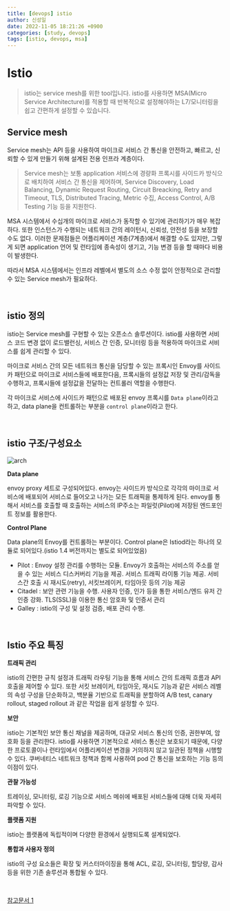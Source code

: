 ```yaml
---
title: [devops] istio
author: 신성일
date: 2022-11-05 18:21:26 +0900
categories: [study, devops]
tags: [istio, devops, msa]
---
```


# Istio

> istio는 service mesh를 위한 tool입니다. istio를 사용하면 MSA(Micro Service Architecture)를 적용할 때 반복적으로 설정해야하는 L7/모니터링을 쉽고 간편하게 설정할 수 있습니다.

## Service mesh

Service mesh는 API 등을 사용하여 마이크로 서비스 간 통신을 안전하고, 빠르고, 신뢰할 수 있게 만들기 위해 설계된 전용 인프라 계층이다.

> Service mesh는 보통 application 서비스에 경량화 프록시를 사이드카 방식으로 배치하여 서비스 간 통신을 제어하며, Service Discovery, Load Balancing, Dynamic Request Routing, Circuit Breacking, Retry and Timeout, TLS, Distributed Tracing, Metric 수집, Access Control, A/B Testing 기능 등을 지원한다.

MSA 시스템에서 수십개의 마이크로 서비스가 동작할 수 있기에 관리하기가 매우 복잡하다. 또한 인스턴스가 수행되는 네트워크 간의 레이턴시, 신뢰성, 안전성 등을 보장할 수도 없다. 이러한 문제점들은 어플리케이션 계층(7계층)에서 해결할 수도 있지만, 그렇게 되면 application 언어 및 런타임에 종속성이 생기고, 기능 변경 등을 할 때마다 비용이 발생한다.

따라서 MSA 시스템에서는 인프라 레벨에서 별도의 소스 수정 없이 안정적으로 관리할 수 있는 Service mesh가 필요하다.

<br/>

## istio 정의

istio는 Service mesh를 구현할 수 있는 오픈소스 솔루션이다. istio를 사용하면 서비스 코드 변경 없이 로드밸런싱, 서비스 간 인증, 모니터링 등을 적용하여 마이크로 서비스를 쉽게 관리할 수 있다.

마이크로 서비스 간의 모든 네트워크 통신을 담당할 수 있는 프록시인 Envoy를 사이드카 패턴으로 마이크로 서비스들에 배포한다음, 프록시들의 설정값 저장 및 관리/감독을 수행하고, 프록시들에 설정값을 전달하는 컨트롤러 역할을 수행한다.

각 마이크로 서비스에 사이드카 패턴으로 배포된 envoy 프록시를 `Data plane`이라고 하고, data plane을 컨트롤하는 부분을 `control plane`이라고 한다.

<br/>

## istio 구조/구성요소

![arch](https://istio.io/latest/docs/ops/deployment/architecture/arch.svg)

**Data plane**

envoy proxy 세트로 구성되어있다. envoy는 사이드카 방식으로 각각의 마이크로 서비스에 배포되어 서비스로 들어오고 나가는 모든 트래픽을 통제하게 된다. envoy를 통해서 서비스를 호출할 때 호출하는 서비스의 IP주소는 파일럿(Pilot)에 저장된 엔드포인트 정보를 활용한다.

**Control Plane**

Data plane의 Envoy를 컨트롤하는 부분이다. Control plane은 Istiod라는 하나의 모듈로 되어있다.(istio 1.4 버전까지는 별도로 되어있었음)

-  Pilot : Envoy 설정 관리를 수행하는 모듈. Envoy가 호출하는 서비스의 주소를 얻을 수 있는 서비스 디스커버리 기능을 제공. 서비스 트래픽 라이퉁 기능 제공. 서비스간 호출 시 재시도(retry), 서킷브레이커, 타임아웃 등의 기능 제공
-  Citadel : 보안 관련 기능을 수행. 사용자 인증, 인가 등을 통한 서비스/엔드 유저 간 인증 강화. TLS(SSL)을 이용한 통신 암호화 및 인증서 관리
-  Galley : istio의 구성 및 설정 검증, 배포 관리 수행.

<br/>

## Istio 주요 특징

**트래픽 관리**

istio의 간편한 규칙 설정과 트래픽 라우팅 기능을 통해 서비스 간의 트래픽 흐름과 API 호출을 제어할 수 있다. 또한 서킷 브레이커, 타임아웃, 재시도 기능과 같은 서비스 레벨의 속성 구성을 단순화하고, 백분율 기반으로 트래픽을 분할하여 A/B test, canary rollout, staged rollout 과 같은 작업을 쉽게 설정할 수 있다.

**보안**

istio는 기본적인 보안 통신 채널을 제공하며, 대규모 서비스 통신의 인증, 권한부여, 암호화 등을 관리한다. istio를 사용하면 기본적으로 서비스 통신은 보호되기 때문에, 다양한 프로토콜이나 런타임에서 어플리케이션 변경을 거의하지 않고 일관된 정책을 시행할 수 있다. 쿠버네티스 네트워크 정책과 함께 사용하여 pod 간 통신을 보호하는 기능 등의 이점이 있다.

**관찰 가능성**

트레이싱, 모니터링, 로깅 기능으로 서비스 메쉬에 배포된 서비스들에 대해 더욱 자세히 파악할 수 있다.

**플랫폼 지원**

istio는 플랫폼에 독립적이며 다양한 환경에서 실행되도록 설계되었다.

**통합과 사용자 정의**

istio의 구성 요소들은 확장 및 커스터마이징을 통해 ACL, 로깅, 모니터링, 할당량, 감사 등을 위한 기존 솔루션과 통합될 수 있다.

<br/>

[참고문서 1](https://twofootdog.tistory.com/78)
